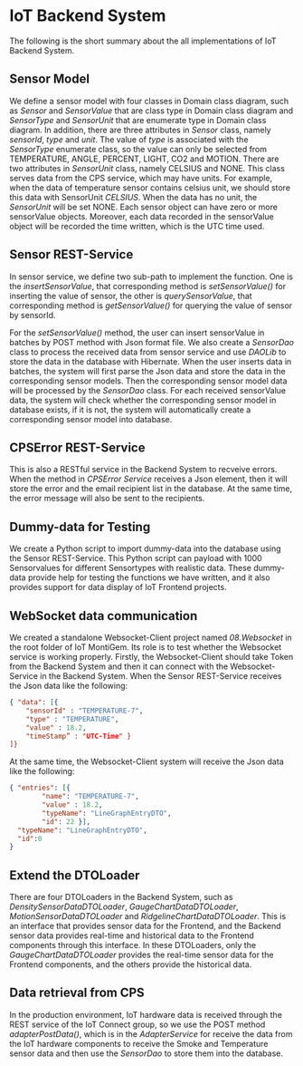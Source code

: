 # IoT Backend System

The following is the short summary about the all implementations of IoT Backend System.

## Sensor Model

We define a sensor model with four classes in Domain class diagram, such as *Sensor* and *SensorValue* that are class type in Domain class diagram and *SensorType* and *SensorUnit* that are enumerate type in Domain class diagram. In addition, there are three attributes in *Sensor* class, namely *sensorId*, *type* and *unit*. The value of *type* is associated with the *SensorType* enumerate class, so the value can only be selected from TEMPERATURE, ANGLE, PERCENT, LIGHT, CO2 and MOTION. There are two attributes in *SensorUnit* class, namely CELSIUS and NONE. This class serves data from the CPS service, which may have units. For example, when the data of temperature sensor contains celsius unit, we should store this data with SensorUnit *CELSIUS*. When the data has no unit, the *SensorUnit* will be set NONE. Each sensor object can have zero or more sensorValue objects. Moreover, each data recorded in the sensorValue object will be recorded the time written, which is the UTC time used.

## Sensor REST-Service

In sensor service, we define two sub-path to implement the function. One is the *insertSensorValue*, that corresponding method is *setSensorValue()* for inserting the value of sensor, the other is *querySensorValue*, that corresponding method is *getSensorValue()* for querying the value of sensor by sensorId.

For the *setSensorValue()* method, the user can insert sensorValue in batches by POST method with Json format file. We also create a *SensorDao* class to process the received data from sensor service and use *DAOLib* to store the data in the database with Hibernate. When the user inserts data in batches, the system will first parse the Json data and store the data in the corresponding sensor models. Then the corresponding sensor model data will be processed by the *SensorDao* class. For each received sensorValue data, the system will check whether the corresponding sensor model in database exists, if it is not, the system will automatically create a corresponding sensor model into database.

## CPSError  REST-Service

This is also a RESTful service in the Backend System to recveive errors. When the method in *CPSError Service* receives a Json element, then it will store the error and the email recipient  list in the database. At the same time, the error message will also be sent to the recipients.

## Dummy-data for Testing

We create a Python script to import dummy-data into the database using the Sensor REST-Service. This Python script can payload  with 1000 Sensorvalues for different Sensortypes with realistic data. These dummy-data provide help for testing the functions we have written, and it also provides support for data display of IoT Frontend projects.

## WebSocket data communication
We created a standalone  Websocket-Client project named *08.Websocket* in the root folder of IoT MontiGem. Its role is to test whether the Websocket service is working properly. Firstly, the Websocket-Client should take Token from the Backend System and then it can connect with the Websocket-Service in the Backend System.
When the Sensor REST-Service receives the Json data like the following:
```json
{ "data": [{
    "sensorId" : "TEMPERATURE-7",
    "type" : "TEMPERATURE",
    "value" : 18.2,
    "timeStamp” : "UTC-Time" }
]}
```
At the same time, the Websocket-Client system will receive the Json data like the following:
```json
{ "entries": [{
        "name": "TEMPERATURE-7",
        "value" : 18.2,
        "typeName": "LineGraphEntryDTO",
        "id": 22 }],
  "typeName": "LineGraphEntryDTO",
  "id":0
}
```

## Extend the DTOLoader
There are four DTOLoaders in the Backend System, such as *DensitySensorDataDTOLoader*, *GaugeChartDataDTOLoader*, *MotionSensorDataDTOLoader* and *RidgelineChartDataDTOLoader*. This is an interface that provides sensor data for the Frontend, and the Backend sensor data provides real-time and historical data to the Frontend components through this interface. In these DTOLoaders, only the *GaugeChartDataDTOLoader* provides the real-time sensor data for the Frontend components,  and the others provide the historical data.

## Data retrieval  from CPS
In the production environment, IoT hardware data is received through the REST service of the IoT Connect group, so we use the POST method *adapterPostData()*, which is in the *AdapterService* for receive the data from the IoT hardware components to receive the Smoke and Temperature sensor data and then use the *SensorDao* to store them into the database.